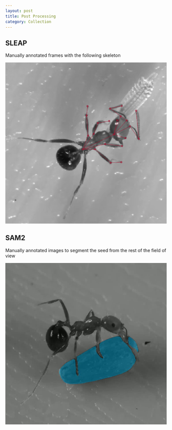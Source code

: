 ```yaml
---
layout: post
title: Post Processing
category: Collection
---
```


## SLEAP
Manually annotated frames with the following skeleton

![Annotated frame in SLEAP](/assets/img/sleap_label-24-08-09_1326-cam3-session4.png)


## SAM2
Manually annotated images to segment the seed from the rest of the field of view

![Masked video frame using SAM2](/assets/img/seed_mask_24-09-05_1616-cam1-session29.png)
